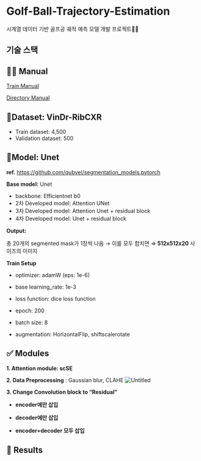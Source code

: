 # Golf-Ball-Trajectory-Estimation
시계열 데이터 기반 골프공 궤적 예측 모델 개발 프로젝트🏌️‍♂️

## 기술 스택


## 🧑‍💻 Manual

[Train Manual](https://rogue-impatiens-fb5.notion.site/Train-Manual-a205e357d37e42d685a725a511b8dbee?pvs=4)

[Directory Manual](https://rogue-impatiens-fb5.notion.site/Directory-Manual-998424c680cd483caf8f0203b6e56a05?pvs=4)

## 📂Dataset: ****VinDr-RibCXR****

- Train dataset: 4,500
- Validation dataset: 500



## 🚀Model: Unet



**ref.** https://github.com/qubvel/segmentation_models.pytorch

**Base model:** Unet

- backbone: Efficientnet b0
- 2차 Developed model: Attention UNet
- 3차 Developed model: Attention Unet + residual block
- 4차 Developed model: Unet + residual block

**Output:**

총 20개의 segmented mask가 1장씩 나옴 → 이를 모두 합치면 ⇒ **512x512x20** 사이즈의 이미지

**Train Setup**
- optimizer: adamW (eps: 1e-6)

- base learning_rate: 1e-3

- loss function: dice loss function

- epoch: 200

- batch size: 8

- augmentation: HorizontalFlip, shiftscalerotate

## ✅ Modules



**1. Attention module: scSE**

**2. Data Preprocessing** : Gaussian blur,  CLAHE
    ![Untitled](./img/Untitled%201.png)
    
**3. Change Convolution block to “Residual”**

- **encoder에만 삽입**
  
        
- **decoder에만 삽입**

        
- **encoder+decoder 모두 삽입**


## 💯 Results

